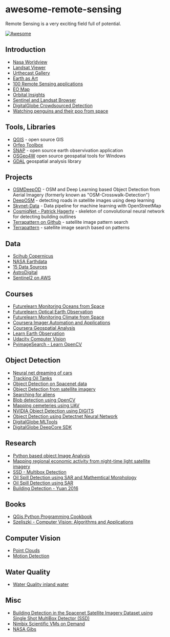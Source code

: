 # awesome-remote-sensing

Remote Sensing is a very exciting field full of potential.

[![Awesome](https://cdn.rawgit.com/sindresorhus/awesome/d7305f38d29fed78fa85652e3a63e154dd8e8829/media/badge.svg)](https://github.com/sindresorhus/awesome)

## Introduction

* [Nasa Worldview](https://worldview.earthdata.nasa.gov)
* [Landsat Viewer](http://landsatappv1p3.s3-website-us-west-2.amazonaws.com/)
* [Urthecast Gallery](http://gallery.urthecast.com/)
* [Earth as Art](http://www.nasa.gov/pdf/703154main_earth_art-ebook.pdf)
* [100 Remote Sensing applications](http://gisgeography.com/100-earth-remote-sensing-applications-uses/)
* [EO Map](http://eoapp.eomap.com/)
* [Orbital Insights](https://orbitalinsight.com/)
* [Sentinel and Landsat Browser](https://remotepixel.ca/projects/satellitesearch.html)
* [DigitalGlobe Crowdsourced Detection](http://www.tomnod.com/)
* [Watching penguins and their poo from space](http://www.bbc.com/earth/story/20141210-surprising-use-of-penguin-poo)

## Tools, Libraries

* [QGIS](http://qgis.org/en/site/) - open source GIS 
* [Orfeo Toolbox](https://www.orfeo-toolbox.org/)
* [SNAP](http://step.esa.int/main/toolboxes/snap/) - open source earth observivation application
* [OSGeo4W](https://trac.osgeo.org/osgeo4w/) open source geospatial tools for Windows
* [GDAL](http://www.gdal.org/) geospatial analysis library


## Projects

* [OSMDeepOD](https://github.com/geometalab/OSMDeepOD) - OSM and Deep Learning based Object Detection from Aerial Imagery (formerly known as "OSM-Crosswalk-Detection")
* [DeepOSM](https://github.com/trailbehind/DeepOSM) - detecting roads in satellite images using deep learning
* [Skynet-Data](https://github.com/developmentseed/skynet-data) - Data pipeline for machine learning with OpenStreetMap
* [CosmiqNet - Patrick Hagerty](https://gist.github.com/hagerty) - skeleton of convolutional neural network for detecting building outlines
* [Terrapattern on Github](https://github.com/CreativeInquiry/terrapattern) - satellite image pattern search
* [Terrapattern](http://www.terrapattern.com/about) - satellite image search based on patterns

## Data

* [Scihub Copernicus](https://scihub.copernicus.eu/)
* [NASA Earthdata](https://earthdata.nasa.gov/earth-observation-data)
* [15 Data Sources](http://gisgeography.com/free-satellite-imagery-data-list/)
* [AstroDigital](https://fetch.astrodigital.com)
* [Sentinel2 on AWS](https://aws.amazon.com/public-datasets/sentinel-2/)

## Courses

* [Futurelearn Monitoring Oceans from Space](https://www.futurelearn.com/courses/oceans-from-space/1)
* [Futurelearn Optical Earth Observation](https://www.futurelearn.com/courses/optical-earth-observation)
* [Futurelearn Monitoring Climate from Space](https://www.futurelearn.com/courses/climate-from-space)
* [Coursera Imager,Automation and Applications](https://www.coursera.org/learn/gis-applications)
* [Coursera Geospatial Analysis](https://www.coursera.org/learn/gis-capstone)
* [Learn Earth Observation](http://www.learn-eo.org/index.php)
* [Udacity Computer Vision](https://classroom.udacity.com/courses/ud810/)
* [PyimageSearch - Learn OpenCV](http://www.pyimagesearch.com/start-here-learn-computer-vision-opencv/)

## Object Detection

* [Neural net dreaming of cars](https://orbitalinsight.com/neural-net-dreams-cars/)
* [Tracking Oil Tanks](https://medium.com/from-the-macroscope/the-science-behind-the-signal-tracking-unknown-oil-tanks-around-the-world-9fc917e25795)
* [Object Detection on Spacenet data](https://medium.com/the-downlinq/object-detection-on-spacenet-5e691961d257#.b03fcas3i)
* [Object Detection from satellite imagery](https://medium.com/the-downlinq/object-detection-in-satellite-imagery-a-low-overhead-approach-part-ii-893f40122f92#.rcnyseewi)
* [Searching for aliens](http://www.machinalis.com/blog/searching-for-aliens/)
* [Blob detection using OpenCV](https://www.learnopencv.com/blob-detection-using-opencv-python-c/)
* [Mapping cemeteries using UAV](http://www.directionsmag.com/entry/uas-mapping-of-cemeteWetlandsthe-czech-republic/388595)
* [NVIDIA Object Detection using DIGITS](https://devblogs.nvidia.com/parallelforall/exploring-spacenet-dataset-using-digits/)
* [Object Detection using Detectnet Neural Network](https://devblogs.nvidia.com/parallelforall/detectnet-deep-neural-network-object-detection-digits/)
* [DigitalGlobe MLTools](https://github.com/DigitalGlobe/mltools)
* [DigitalGlobe DeepCore SDK](https://github.com/DigitalGlobe/DeepCore)

## Research

* [Python based object Image Analysis](http://www.mdpi.com/2072-4292/6/7/6111/htm)
* [Mapping regional economic activity from night-time light satellite imagery](http://www.sciencedirect.com/science/article/pii/S0921800905001254)
* [SSD - Multibox Detection](https://arxiv.org/abs/1512.02325)
* [Oil Spill Detection using SAR and Mathemtical Morphology](http://citeseerx.ist.psu.edu/viewdoc/summary?doi=10.1.1.81.3086)
* [Oil Spill Detection using SAR](https://pdfs.semanticscholar.org/ed90/eb344aa14b91321fd30d44a806c0ff6e3b39.pdf)
* [Building Detection - Yuan 2016](https://arxiv.org/pdf/1602.06564v1.pdf)

## Books

* [QGis Python Programming Cookbook](https://www.packtpub.com/application-development/qgis-python-programming-cookbook)
* [Szeliszki - Computer Vision: Algorithms and Applications](http://szeliski.org/Book/)

## Computer Vision

* [Point Clouds](http://pointclouds.org)
* [Motion Detection](http://www.pyimagesearch.com/2015/05/25/basic-motion-detection-and-tracking-with-python-and-opencv/)

## Water Quality

* [Water Quality inland water](http://www.mcilvainecompany.com/Decision_Tree/subscriber/articles/Water_Quality_in_Slightly_Polluted_Inland_Water_Body.pdf)

## Misc

* [Building Detection in the Spacenet Satellite Imagery Dataset using Single Shot MultiBox Detector (SSD)](https://github.com/aurotripathy/ssd-spacenet)
* [Nimbix Scientific VMs on Demand](https://www.nimbix.net/nimbix-cloud-demand-pricing)
* [NASA Gibs](https://github.com/nasa-gibs)

